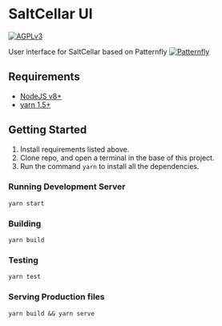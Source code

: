 # SaltCellar UI 

[![AGPLv3][license-badge]][license]

User interface for SaltCellar based on Patternfly [![Patternfly][pf-logo]][patternfly]

## Requirements
* [NodeJS v8+][nodejs]
* [yarn 1.5+][yarn]

## Getting Started
1. Install requirements listed above.
2. Clone repo, and open a terminal in the base of this project.
3. Run the command `yarn` to install all the dependencies.

### Running Development Server
```
yarn start
```

### Building
```
yarn build
```

### Testing
```
yarn test
```

### Serving Production files
```
yarn build && yarn serve
```


[pf-logo]: https://www.patternfly.org/assets/img/logo.svg
[patternfly]: https://www.patternfly.org/
[yarn]: https://yarnpkg.com/en/
[nodejs]: https://nodejs.org/en/
[license-badge]: 	https://img.shields.io/github/license/SaltCellar/UI.svg?longCache=true&style=for-the-badge
[license]: https://github.com/SaltCellar/UI/blob/master/LICENSE